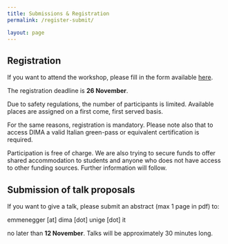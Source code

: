 ```yaml
---
title: Submissions & Registration 
permalink: /register-submit/

layout: page 
---
```


## Registration 

If you want to attend the workshop, please fill in the form available [here](https://docs.google.com/forms/d/e/1FAIpQLSeM2NQJGQN9jp8mOj6bDLGKICjJierjNpxB3tOjnHPztE2WSw/viewform?usp=sf_link). 

The registration deadline is **26 November**.

Due to safety regulations, the number of participants is limited. 
Available places are assigned on a first come, first served basis.

For the same reasons, registration is mandatory. Please note also that to access DIMA a valid Italian green-pass or equivalent certification is required. 

Participation is free of charge. We are also trying to secure funds to offer shared accommodation to students and anyone who does not have access to other funding sources. Further information will follow.


## Submission of talk proposals 

If you want to give a talk, please submit an abstract (max 1 page in
pdf) to:

emmenegger [at] dima [dot] unige [dot] it 

no later than **12 November**. Talks will be approximately 30 minutes long.








